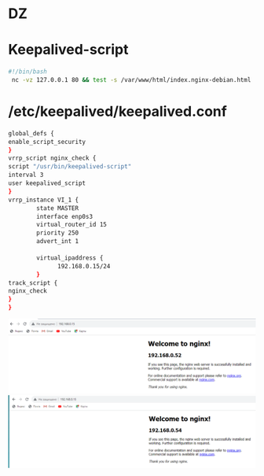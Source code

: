 # DZ 
# Keepalived-script
```Bash
#!/bin/bash
 nc -vz 127.0.0.1 80 && test -s /var/www/html/index.nginx-debian.html
```
# /etc/keepalived/keepalived.conf
```Bash
global_defs {
enable_script_security
}
vrrp_script nginx_check {
script "/usr/bin/keepalived-script"
interval 3
user keepalived_script
}
vrrp_instance VI_1 {
        state MASTER
        interface enp0s3
        virtual_router_id 15
        priority 250
        advert_int 1

        virtual_ipaddress {
              192.168.0.15/24
        }
track_script {
nginx_check
}
}
```
![Скрин 1](https://github.com/MalovAleksey/DZ/blob/main/2023-10-15_10-25-06.png)
![Скрин 1](https://github.com/MalovAleksey/DZ/blob/main/2023-10-15_10-25-31.png)
